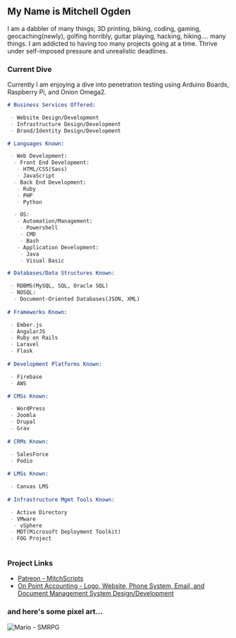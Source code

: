 ## My Name is Mitchell Ogden

I am a dabbler of many things; 3D printing, biking, coding, gaming, geocaching(newly), golfing horribly, guitar playing, hacking, hiking.... many things. I am addicted to having too many projects going at a time. Thrive under self-imposed pressure and unrealistic deadlines. 

### Current Dive

Currently I am enjoying a dive into penetration testing using Arduino Boards, Raspberry Pi, and Onion Omega2.

```markdown
# Business Services Offered:

 - Website Design/Development
 - Infrastructure Design/Development
 - Brand/Identity Design/Development

# Languages Known:

 - Web Development:
  - Front End Development:
   - HTML/CSS(Sass)
   - JavaScript
  - Back End Development:
   - Ruby
   - PHP
   - Python

  - OS:
   - Automation/Management:
    - Powershell
    - CMD
    - Bash
   - Application Development:
    - Java
    - Visual Basic

# Databases/Data Structures Known:

 - RDBMS(MySQL, SQL, Oracle SQL)
 - NOSQL:
  - Document-Oriented Databases(JSON, XML)
  
# Frameworks Known:

 - Ember.js
 - AngularJS
 - Ruby on Rails
 - Laravel
 - Flask
 
# Development Platforms Known:

 - Firebase
 - AWS

# CMSs Known:

 - WordPress
 - Joomla
 - Drupal
 - Grav
 
# CRMs Known:

 - SalesForce
 - Podio
 
# LMSs Known:

 - Canvas LMS
 
# Infrastructure Mgmt Tools Known:

 - Active Directory
 - VMware
  - vSphere
 - MDT(Microsoft Deployment Toolkit)
 - FOG Project
 
```

### Project Links

 - [Patreon - MitchScripts](https://www.patreon.com/mitchscripts)
 - [On Point Accounting - Logo, Website, Phone System, Email, and Document Management System Design/Development](http://www.onpointacctg.com)

### and here's some pixel art...

![Mario - SMRPG](https://dl.dropboxusercontent.com/s/rdsmtoa0v394hly/SMRPG_Mario.svg?dl=0)

